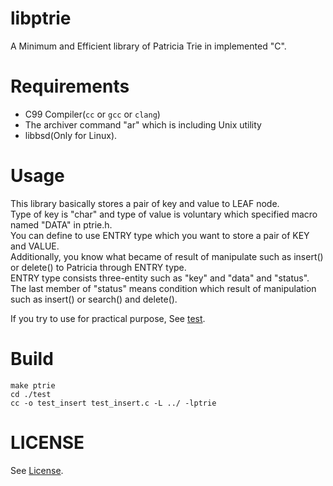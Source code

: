 # libptrie
A Minimum and Efficient library of Patricia Trie in implemented "C".

# Requirements
- C99 Compiler(``cc`` or ``gcc`` or ``clang``)
- The archiver command "ar" which is including Unix utility 
- libbsd(Only for Linux).

# Usage
This library basically stores a pair of key and value to LEAF node.  
Type of key is "char" and type of value is voluntary which specified macro named "DATA" in ptrie.h.  
You can define to use ENTRY type which you want to store a pair of KEY and VALUE.  
Additionally, you know what became of result of manipulate such as insert() or delete() to Patricia through ENTRY type.    
ENTRY type consists three-entity such as "key" and "data" and "status".  
The last member of "status" means condition which result of manipulation such as insert() or search() and delete().  

If you try to use for practical purpose, See [test](./test).

# Build
```
make ptrie
cd ./test
cc -o test_insert test_insert.c -L ../ -lptrie
```

# LICENSE
See [License](./LICENSE).


